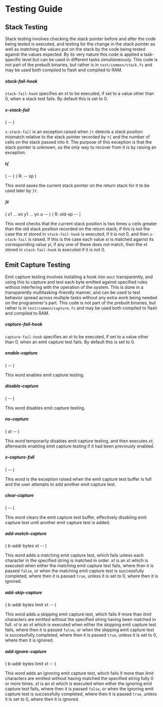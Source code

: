 # Testing Guide

## Stack Testing

Stack testing involves checking the stack pointer before and after the code being tested is executed, and testing for the change in the stack pointer as well as matching the values put on the stack by the code being tested against the values expected. By its very nature this code is applied a task-specific level but can be used in different tasks simultaneously. This code is not part of the prebuilt binaries, but rather is in `test/common/stack.fs` and may be used both compiled to flash and compiled to RAM.

##### stack-fail-hook

`stack-fail-hook` specifies an xt to be executed, if set to a value other than 0, when a stack test fails. By default this is set to 0.

##### x-stack-fail
( -- )

`x-stack-fail` is an exception raised when `}t` detects a stack position mismatch relative to the stack pointer recorded by `t{` and the number of cells on the stack passed into it. The purpose of this exception is that the stack pointer is unknown, so the only way to recover from it is by raising an exception.

##### t{
( -- ) ( R: -- sp )

This word saves the current stack pointer on the return stack for it to be used later by `}t`.

##### }t
( x1 ... xn y1 ... yn u -- ) ( R: old-sp -- )

This word checks that the current stack position is two times *u* cells greater than the old stack position recorded on the return stack; if this is not the case the xt stored in `stack-fail-hook` is executed, if it is not 0, and then `x-stack-fail` is raised. If this is the case each value *xi* is matched against its corresponding value *yi*, if any one of these does not match, then the xt stored in `stack-fail-hook` is executed if it is not 0.

## Emit Capture Testing

Emit capture testing involves installing a hook into `emit` transparently, and using this to capture and test each byte emitted against specified rules without interfering with the operation of the system. This is done in a transparently multitasking-friendly manner, and can be used to test behavior spread across multiple tasks without any extra work being needed on the programmer's part. This code is not part of the prebuilt binaries, but rather is in `test/common/capture.fs` and may be used both compiled to flash and compiled to RAM.

##### capture-fail-hook

`capture-fail-hook` specifies an xt to be executed, if set to a value other than 0, when an emit capture test fails. By default this is set to 0.

##### enable-capture
( -- )

This word enables emit capture testing.

##### disable-capture
( -- )

This word disables emit capture testing.

##### no-capture
( xt -- )

This word temporarily disables emit capture testing, and then executes *xt*, afterwards enabling emit capture testing if it had been previously enabled.

##### x-capture-full
( -- )

This word is the exception raised when the emit capture test buffer is full and the user attempts to add another emit capture test.

##### clear-capture
( -- )

This word clears the emit capture test buffer, effectively disabling emit capture test until another emit capture test is added.

##### add-match-capture
( b-addr bytes xt -- )

This word adds a matching emit capture test, which fails unless each character in the specified string is matched in order. *xt* is an xt which is executed when either the matching emit capture test fails, where then it is passed `false`, or when the matching emit capture test is successfully completed, where then it is passed `true`, unless it is set to 0, where then it is ignored.

##### add-skip-capture
( b-addr bytes limit xt -- )

This word adds a skipping emit capture test, which fails if more than *limit* characters are emitted without the specified string having been matched in full. *xt* is an xt which is executed when either the skipping emit capture test fails, where then it is passed `false`, or when the skipping emit capture test is successfully completed, where then it is passed `true`, unless it is set to 0, where then it is ignored.

##### add-ignore-capture
( b-addr bytes limit xt -- )

This word adds an ignoring emit capture test, which fails if more than *limit* characters are emitted without having matched the specified string fully 0 or more times. *xt* is an xt which is executed when either the ignoring emit capture test fails, where then it is passed `false`, or when the ignoring emit capture test is successfully completed, where then it is passed `true`, unless it is set to 0, where then it is ignored.
